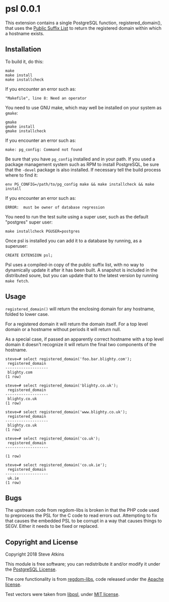 psl 0.0.1
=========

This extension contains a single PostgreSQL function, registered_domain(),
that uses the [Public Suffix List](https://publicsuffix.org) to return
the registered domain within which a hostname exists.

Installation
------------

To build it, do this:

    make
    make install
    make installcheck

If you encounter an error such as:

    "Makefile", line 8: Need an operator

You need to use GNU make, which may well be installed on your system as
`gmake`:

    gmake
    gmake install
    gmake installcheck

If you encounter an error such as:

    make: pg_config: Command not found

Be sure that you have `pg_config` installed and in your path. If you used a
package management system such as RPM to install PostgreSQL, be sure that the
`-devel` package is also installed. If necessary tell the build process where
to find it:

    env PG_CONFIG=/path/to/pg_config make && make installcheck && make install

If you encounter an error such as:

    ERROR:  must be owner of database regression

You need to run the test suite using a super user, such as the default
"postgres" super user:

    make installcheck PGUSER=postgres

Once psl is installed you can add it to a database by running, as a
superuser:

    CREATE EXTENSION psl;

Psl uses a compiled-in copy of the public suffix list, with no way to
dynamically update it after it has been built. A snapshot is included
in the distributed soure, but you can update that to the latest version
by running `make fetch`.

Usage
-----

`registered_domain()` will return the enclosing domain for any hostname,
folded to lower case.

For a registered domain it will return the domain itself. For a top level
domain or a hostname without periods it will return null.

As a special case, if passed an apparently correct hostname with a top level
domain it doesn't recognize it will return the final two components of the
hostname.

    steve=# select registered_domain('foo.bar.blighty.com');
     registered_domain
    -------------------
     blighty.com
    (1 row)
    
    steve=# select registered_domain('blighty.co.uk');
     registered_domain
    -------------------
     blighty.co.uk
    (1 row)
    
    steve=# select registered_domain('www.blighty.co.uk');
     registered_domain
    -------------------
     blighty.co.uk
    (1 row)
    
    steve=# select registered_domain('co.uk');
     registered_domain
    -------------------
    
    (1 row)
    
    steve=# select registered_domain('co.uk.ie');
     registered_domain
    -------------------
     uk.ie
    (1 row)

Bugs
----

The upstream code from regdom-libs is broken in that the PHP code
used to preprocess the PSL for the C code to read errors out. Attempting
to fix that causes the embedded PSL to be corrupt in a way that causes
things to SEGV. Either it needs to be fixed or replaced.

Copyright and License
---------------------

Copyright 2018 Steve Atkins

This module is free software; you can redistribute it and/or modify it under
the [PostgreSQL License](http://www.opensource.org/licenses/postgresql).

The core functionality is from
[regdom-libs](https://github.com/usrflo/registered-domain-libs/), code
released under the
[Apache license](http://www.apache.org/licenses/LICENSE-2.0).

Test vectors were taken from [libpsl](https://github.com/rockdaboot/libpsl),
under [MIT license](https://github.com/rockdaboot/libpsl/blob/master/LICENSE).

